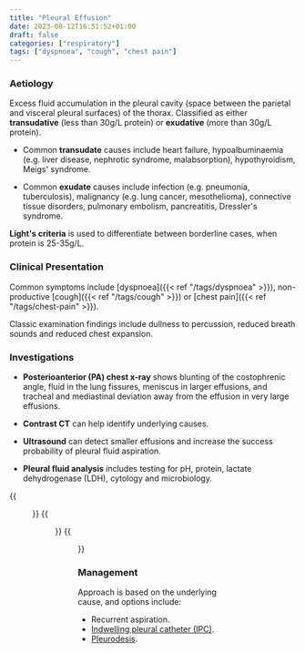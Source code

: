 ```yaml
---
title: "Pleural Effusion"
date: 2023-08-12T16:51:52+01:00
draft: false
categories: ["respiratory"]
tags: ["dyspnoea", "cough", "chest pain"]
---
```


### Aetiology

Excess fluid accumulation in the pleural cavity (space between the parietal and visceral pleural surfaces) of the thorax. Classified as either **transudative** (less than 30g/L protein) or **exudative** (more than 30g/L protein).

- Common **transudate** causes include heart failure, hypoalbuminaemia (e.g. liver disease, nephrotic syndrome, malabsorption), hypothyroidism, Meigs' syndrome.

- Common **exudate** causes include infection (e.g. pneumonia, tuberculosis), malignancy (e.g. lung cancer, mesothelioma), connective tissue disorders, pulmonary embolism, pancreatitis, Dressler's syndrome.

**Light's criteria** is used to differentiate between borderline cases, when protein is 25-35g/L.

### Clinical Presentation

Common symptoms include [dyspnoea]({{< ref "/tags/dyspnoea" >}}), non-productive [cough]({{< ref "/tags/cough" >}}) or [chest pain]({{< ref "/tags/chest-pain" >}}).

Classic examination findings include dullness to percussion, reduced breath sounds and reduced chest expansion.

### Investigations

- **Posterioanterior (PA) chest x-ray** shows blunting of the costophrenic angle, fluid in the lung fissures, meniscus in larger effusions, and tracheal and mediastinal deviation away from the effusion in very large effusions.

- **Contrast CT** can help identify underlying causes.

- **Ultrasound** can detect smaller effusions and increase the success probability of pleural fluid aspiration.

- **Pleural fluid analysis** includes testing for pH, protein, lactate dehydrogenase (LDH), cytology and microbiology.

{{<figure class="figure" src="/pleural-effusion-1.png" caption="Chest X-ray displaying large bilateral pleural effusions.">}}
{{<figure class="figure" src="/pleural-effusion-3.png" caption="Chest x-ray displaying right lower lobe consolidation with reactive right pleural effusion.">}}
{{<figure class="figure" src="/pleural-effusion-2.png" caption="Chest x-ray displaying metastatic lung nodules with small right pleural effusion.">}}

### Management

Approach is based on the underlying cause, and options include:
- Recurrent aspiration.
- [Indwelling pleural catheter (IPC)](https://www.guysandstthomas.nhs.uk/health-information/indwelling-pleural-catheter-ipc).
- [Pleurodesis](https://www.guysandstthomas.nhs.uk/health-information/pleurodesis-using-chest-drain "Chest drain").
